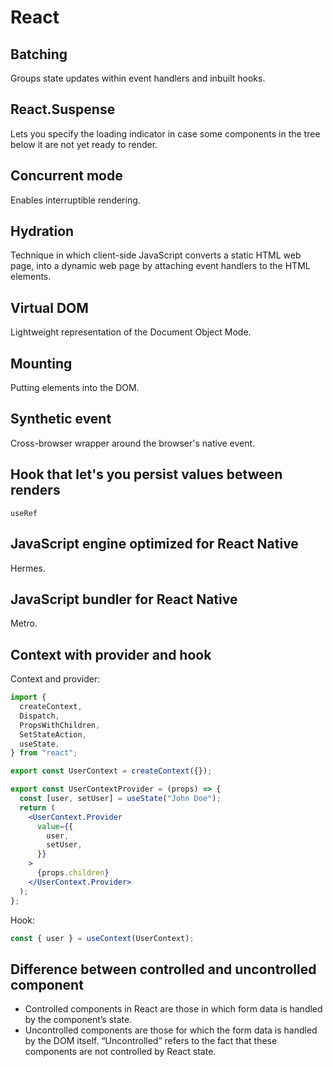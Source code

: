 # React

## Batching

Groups state updates within event handlers and inbuilt hooks.

## React.Suspense

Lets you specify the loading indicator in case some components in the tree below it are not yet ready to render.

## Concurrent mode

Enables interruptible rendering.

## Hydration

Technique in which client-side JavaScript converts a static HTML web page, into a dynamic web page by attaching event
handlers to the HTML elements.

## Virtual DOM

Lightweight representation of the Document Object Mode.

## Mounting

Putting elements into the DOM.

## Synthetic event

Cross-browser wrapper around the browser's native event.

## Hook that let's you persist values between renders

`useRef`

## JavaScript engine optimized for React Native

Hermes.

## JavaScript bundler for React Native

Metro.

## Context with provider and hook

Context and provider:

```jsx
import {
  createContext,
  Dispatch,
  PropsWithChildren,
  SetStateAction,
  useState,
} from "react";

export const UserContext = createContext({});

export const UserContextProvider = (props) => {
  const [user, setUser] = useState("John Doe");
  return (
    <UserContext.Provider
      value={{
        user,
        setUser,
      }}
    >
      {props.children}
    </UserContext.Provider>
  );
};
```

Hook:

```js
const { user } = useContext(UserContext);
```

## Difference between controlled and uncontrolled component

- Controlled components in React are those in which form data is handled by the component’s state.
- Uncontrolled components are those for which the form data is handled by the DOM itself. “Uncontrolled” refers to the fact that these components are not controlled by React state.
